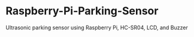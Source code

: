 # Raspberry-Pi-Parking-Sensor
Ultrasonic parking sensor using Raspberry Pi, HC-SR04, LCD, and Buzzer
